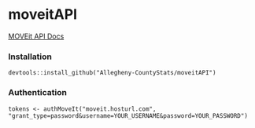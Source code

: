 # moveitAPI

[MOVEit API Docs](https://docs.ipswitch.com/MOVEit/Transfer2019_1/API/Rest/#_overview)

### Installation
`devtools::install_github("Allegheny-CountyStats/moveitAPI")`

### Authentication

`tokens <- authMoveIt("moveit.hosturl.com", "grant_type=password&username=YOUR_USERNAME&password=YOUR_PASSWORD")`
